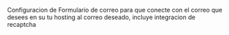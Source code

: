 Configuracion de Formulario de correo para que conecte con el correo que desees en su tu hosting al correo deseado, incluye integracion de recaptcha
